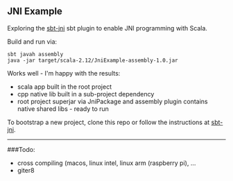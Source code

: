 JNI Example
-----

Exploring the [sbt-jni](https://github.com/jodersky/sbt-jni) sbt plugin to
enable JNI programming with Scala.

Build and run via:
```console
sbt javah assembly
java -jar target/scala-2.12/JniExample-assembly-1.0.jar
```

Works well - I'm happy with the results:

  * scala app built in the root project
  * cpp native lib built in a sub-project dependency
  * root project superjar via JniPackage and assembly plugin contains native shared libs - ready to run

To bootstrap a new project, clone this repo or follow the instructions at
[sbt-jni](https://github.com/jodersky/sbt-jni).

----

###Todo: 

* cross compiling (macos, linux intel, linux arm (raspberry pi), ...
* giter8


